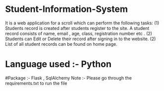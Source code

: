 # Student-Information-System
It is a web application for a scroll which can perform the following tasks: 
(1) Students record is created after students register to the site. A student record consists of name, email , age, class, registration number etc .
(2) Students can Edit or Delete their record after signing in to the website.
(2) List of all student records can be found on home page.

# Language used :- Python
#Package :- Flask , SqlAlchemy
Note :- Please go through the requirements.txt to run the file
